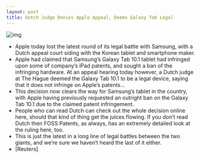 ```yaml
---
layout: post
title: Dutch Judge Denies Apple Appeal, Deems Galaxy Tab Legal
---
```

![img](http://media.idownloadblog.com/wp-content/uploads/2012/01/samsung-galaxy-tab-101-1.jpeg)
* Apple today lost the latest round of its legal battle with Samsung, with a Dutch appeal court siding with the Korean tablet and smartphone maker.
* Apple had claimed that Samsung’s Galaxy Tab 10.1 tablet had infringed upon some of company’s iPad patents, and sought a ban of the infringing hardware. At an appeal hearing today however, a Dutch judge at The Hague deemed the Galaxy Tab 10.1 to be a legal device, saying that it does not infringe on Apple’s patents…
* This decision now clears the way for Samsung’s tablet in the country, with Apple having previously requested an outright ban on the Galaxy Tab 10.1 due to the claimed patent infringement.
* People who can read Dutch can check out the whole decision online here, should that kind of thing get the juices flowing. If you don’t read Dutch then FOSS Patents, as always, has an extremely detailed look at the ruling here, too.
* This is just the latest in a long line of legal battles between the two giants, and we’re sure we haven’t heard the last of it either.
* [Reuters]

